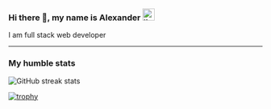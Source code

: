 ### Hi there 👋, my name is Alexander [<img src='https://cdn.jsdelivr.net/npm/simple-icons@3.0.1/icons/linkedin.svg' alt='linkedin' height='24'>](https://www.linkedin.com/in/zasdc/)
I am full stack web developer

---

### My humble stats
![GitHub streak stats](https://github-readme-streak-stats.herokuapp.com/?user=AleX83Xpert)  


[![trophy](https://github-profile-trophy.vercel.app/?username=AleX83Xpert&theme=monokai&no-frame=true&title=Commit)](https://github.com/ryo-ma/github-profile-trophy)
